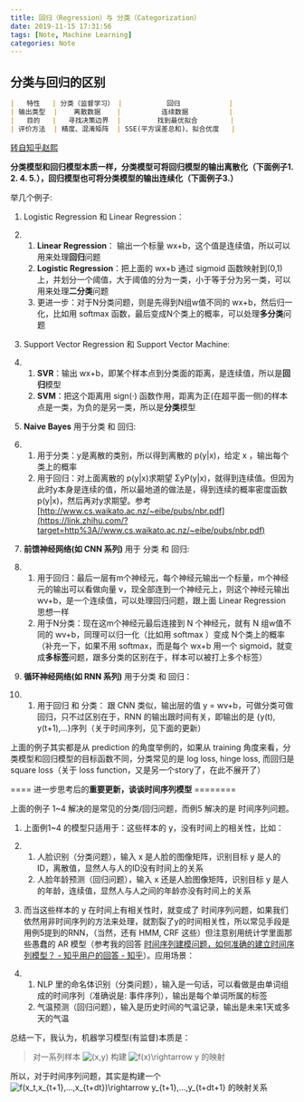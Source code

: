```yaml
---
title: 回归（Regression）与 分类（Categorization）
date: 2019-11-15 17:31:56
tags: [Note, Machine Learning]
categories: Note
---
```


## 分类与回归的区别

```markdown
|   特性   | 分类（监督学习） |           回归            |
| 输出类型  |    离散数据    |          连续数据          |
|   目的 	 |   寻找决策边界  |         找到最优拟合        |
| 评价方法  | 精度、混淆矩阵  | SSE(平方误差总和)、拟合优度   |
```

[转自知乎赵熙](https://www.zhihu.com/people/dataju)

**分类模型和回归模型本质一样，分类模型可将回归模型的输出离散化（下面例子1. 2. 4. 5.），回归模型也可将分类模型的输出连续化（下面例子3.）**

举几个例子:

1. Logistic Regression 和 Linear Regression：

2. 1. **Linear Regression**： 输出一个标量 wx+b，这个值是连续值，所以可以用来处理**回归**问题
   2. **Logistic Regression**：把上面的 wx+b 通过 sigmoid 函数映射到(0,1)上，并划分一个阈值，大于阈值的分为一类，小于等于分为另一类，可以用来处理**二分类**问题
   3. 更进一步：对于N分类问题，则是先得到N组w值不同的 wx+b，然后归一化，比如用 softmax 函数，最后变成N个类上的概率，可以处理**多分类**问题

3. Support Vector Regression 和 Support Vector Machine:

4. 1. **SVR**：输出 wx+b，即某个样本点到分类面的距离，是连续值，所以是**回归**模型
   2. **SVM**：把这个距离用 sign(·) 函数作用，距离为正(在超平面一侧)的样本点是一类，为负的是另一类，所以是**分类**模型

5. **Naive Bayes** 用于分类 和 回归:

6. 1. 用于分类：y是离散的类别，所以得到离散的 p(y|x)，给定 x ，输出每个类上的概率
   2. 用于回归：对上面离散的 p(y|x)求期望 ΣyP(y|x)，就得到连续值。但因为此时y本身是连续的值，所以最地道的做法是，得到连续的概率密度函数p(y|x)，然后再对y求期望。参考 [http://www.cs.waikato.ac.nz/~eibe/pubs/nbr.pdf](https://link.zhihu.com/?target=http%3A//www.cs.waikato.ac.nz/~eibe/pubs/nbr.pdf)

7. **前馈神经网络(如 CNN 系列)** 用于 分类 和 回归:

8. 1. 用于回归：最后一层有m个神经元，每个神经元输出一个标量，m个神经元的输出可以看做向量 v，现全部连到一个神经元上，则这个神经元输出 wv+b，是一个连续值，可以处理回归问题，跟上面 Linear Regression 思想一样
   2. 用于N分类：现在这m个神经元最后连接到 N 个神经元，就有 N 组w值不同的 wv+b，同理可以归一化（比如用 softmax ）变成 N个类上的概率（补充一下，如果不用 softmax，而是每个 wx+b 用一个 sigmoid，就变成**多标签**问题，跟多分类的区别在于，样本可以被打上多个标签）

9. **循环神经网络(如 RNN 系列)** 用于分类 和 回归：

10. 1. 用于回归 和 分类： 跟 CNN 类似，输出层的值 y = wv+b，可做分类可做回归，只不过区别在于，RNN 的输出跟时间有关，即输出的是 {y(t), y(t+1),...}序列（关于时间序列，见下面的更新）

上面的例子其实都是从 prediction 的角度举例的，如果从 training 角度来看，分类模型和回归模型的目标函数不同，分类常见的是 log loss, hinge loss, 而回归是 square loss（关于 loss function，又是另一个story了，在此不展开了）

==== 进一步思考后的**重要更新，谈谈时间序列模型** ========

上面的例子 1~4 解决的是常见的分类/回归问题，而例5 解决的是 时间序列问题。

1. 上面例1~4 的模型只适用于：这些样本的 y，没有时间上的相关性，比如：

2. 1. 人脸识别（分类问题），输入 x 是人脸的图像矩阵，识别目标 y 是人的ID，离散值，显然人与人的ID没有时间上的关系
   2. 人脸年龄预测（回归问题），输入 x 还是人脸图像矩阵，识别目标 y 是人的年龄，连续值，显然人与人之间的年龄亦没有时间上的关系

3. 而当这些样本的 y 在时间上有相关性时，就变成了 时间序列问题，如果我们依然用非时间序列的方法来处理，就割裂了y的时间相关性，所以常见手段是用例5提到的RNN，（当然，还有 HMM, CRF 这些）但注意别用统计学里面那些愚蠢的 AR 模型（参考我的回答 [时间序列建模问题，如何准确的建立时间序列模型？ - 知乎用户的回答 - 知乎](https://www.zhihu.com/question/31833683/answer/152064596)）。应用场景：

4. 1. NLP 里的命名体识别（分类问题），输入是一句话，可以看做是由单词组成的时间序列（准确说是: 事件序列），输出是每个单词所属的标签
   2. 气温预测（回归问题），输入是历史时间的气温记录，输出是未来1天或多天的气温

总结一下，我认为，机器学习模型(有监督)本质是：

> 对一系列样本 ![(x,y)](https://www.zhihu.com/equation?tex=%28x%2Cy%29) 构建 ![f(x)\rightarrow y](https://www.zhihu.com/equation?tex=f%28x%29%5Crightarrow+y) 的映射

所以，对于时间序列问题，其实是构建一个 ![f(x_t,x_{t+1},...,x_{t+dt})\rightarrow y_{t+1},...,y_{t+dt+1}](https://www.zhihu.com/equation?tex=f%28x_t%2Cx_%7Bt%2B1%7D%2C...%2Cx_%7Bt%2Bdt%7D%29%5Crightarrow+y_%7Bt%2B1%7D%2C...%2Cy_%7Bt%2Bdt%2B1%7D) 的映射关系